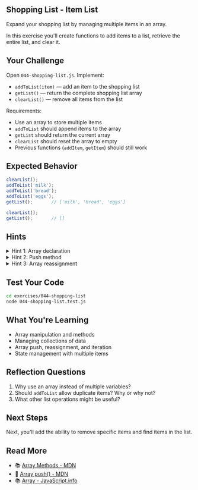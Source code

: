 ## Shopping List - Item List

Expand your shopping list by managing multiple items in an array.

In this exercise you'll create functions to add items to a list, retrieve the entire list, and clear it.

## Your Challenge

Open `044-shopping-list.js`. Implement:
- `addToList(item)` — add an item to the shopping list
- `getList()` — return the complete shopping list array
- `clearList()` — remove all items from the list

Requirements:
- Use an array to store multiple items
- `addToList` should append items to the array
- `getList` should return the current array
- `clearList` should reset the array to empty
- Previous functions (`addItem`, `getItem`) should still work

## Expected Behavior

```javascript
clearList();
addToList('milk');
addToList('bread');
addToList('eggs');
getList();       // ['milk', 'bread', 'eggs']

clearList();
getList();       // []
```

## Hints

<details>
<summary>Hint 1: Array declaration</summary>

Create an array variable at the module level to store your shopping list.

</details>

<details>
<summary>Hint 2: Push method</summary>

Use the `.push()` array method to add items to the array.

</details>

<details>
<summary>Hint 3: Array reassignment</summary>

To clear the list, you can reassign your array variable to an empty array: `shoppingList = [];`

</details>

## Test Your Code

```bash
cd exercises/044-shopping-list
node 044-shopping-list.test.js
```

## What You're Learning

- Array manipulation and methods
- Managing collections of data
- Array push, reassignment, and iteration
- State management with multiple items

## Reflection Questions

1. Why use an array instead of multiple variables?
2. Should `addToList` allow duplicate items? Why or why not?
3. What other list operations might be useful?

## Next Steps

Next, you'll add the ability to remove specific items and find items in the list.

## Read More

- 📚 [Array Methods - MDN](https://developer.mozilla.org/en-US/docs/Web/JavaScript/Reference/Global_Objects/Array)
- 📖 [Array push() - MDN](https://developer.mozilla.org/en-US/docs/Web/JavaScript/Reference/Global_Objects/Array/push)
- 📚 [Array - JavaScript.info](https://javascript.info/array)